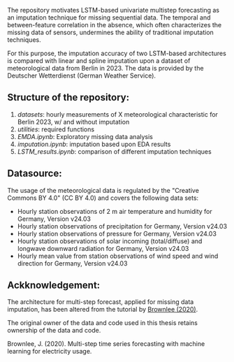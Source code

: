 <p> The repository motivates LSTM-based univariate multistep forecasting as an imputation 
technique for missing sequential data. The temporal and between-feature correlation in 
the absence, which often characterizes the missing data of sensors, undermines the ability 
of traditional imputation techniques. <p/>

<p> For this purpose, the imputation accuracy of two LSTM-based architectures is compared with 
linear and spline imputation upon a dataset of meteorological data from Berlin in 2023. 
The data is provided by the Deutscher Wetterdienst (German Weather Service). </p>

<h2> Structure of the repository: </h2>

1. <em>datasets</em>:  hourly measurements of X meteorological characteristic for Berlin 2023, w/ and without imputation
2. <em>utilities</em>: required functions
3. <em>EMDA.ipynb</em>: Exploratory missing data analysis 
4. <em>imputation.ipynb</em>: imputation based upon EDA results
5. <em>LSTM_results.ipynb</em>: comparison of different imputation techniques
 
<h2> Datasource: </h2>


The usage of the meteorological data is regulated by the "Creative
Commons BY 4.0" (CC BY 4.0) and covers the following data sets:

- Hourly station observations of 2 m air temperature and humidity
for Germany, Version v24.03
- Hourly station observations of precipitation for Germany, Version v24.03
- Hourly station observations of pressure for Germany, Version
v24.03
- Hourly station observations of solar incoming (total/diffuse)
and longwave downward radiation for Germany, Version v24.03
- Hourly mean value from station observations of wind speed and
wind direction for Germany, Version v24.03

<h2> Ackknowledgement: </h2>

The architecture for multi-step forecast, applied for missing data
imputation, has been altered from the tutorial by [Brownlee (2020)](https://machinelearningmastery.com/multi-step-time-series-forecasting-with-machine-learningmodels-for-household-electricity-consumption/).

The original owner of the data and code used
in this thesis retains ownership of the data and code.


Brownlee, J. (2020). Multi-step time series forecasting with machine learning
for electricity usage. 
